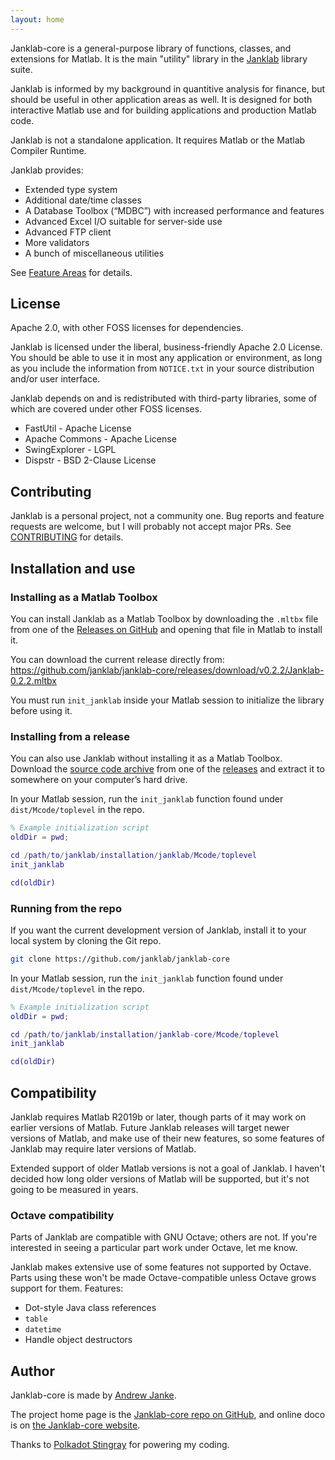 ```yaml
---
layout: home
---
```


Janklab-core is a general-purpose library of functions, classes, and extensions for Matlab. It is the main "utility" library in the [Janklab](https://janklab.net) library suite.

Janklab is informed by my background in quantitive analysis for finance, but should be useful in other application areas as well. It is designed for both interactive Matlab use and for building applications and production Matlab code.

Janklab is not a standalone application. It requires Matlab or the Matlab Compiler Runtime.

Janklab provides:

* Extended type system
* Additional date/time classes
* A Database Toolbox (“MDBC”) with increased performance and features
* Advanced Excel I/O suitable for server-side use
* Advanced FTP client
* More validators
* A bunch of miscellaneous utilities

See [Feature Areas](Feature-Areas.html) for details.

## License

Apache 2.0, with other FOSS licenses for dependencies.

Janklab is licensed under the liberal, business-friendly Apache 2.0 License. You should be able to use it in most any application or environment, as long as you include the information from `NOTICE.txt` in your source distribution and/or user interface.

Janklab depends on and is redistributed with third-party libraries, some of which are covered under other FOSS licenses.

* FastUtil - Apache License
* Apache Commons - Apache License
* SwingExplorer - LGPL
* Dispstr - BSD 2-Clause License

## Contributing

Janklab is a personal project, not a community one. Bug reports and feature requests are welcome, but I will probably not accept major PRs. See [CONTRIBUTING](https://github.com/janklab/janklab-core/.github/CONTRIBUTING.md) for details.

## Installation and use

### Installing as a Matlab Toolbox

You can install Janklab as a Matlab Toolbox by downloading the `.mltbx` file from one of the [Releases on GitHub](https://github.com/janklab/janklab-core/releases) and opening that file in Matlab to install it.

You can download the current release directly from: <https://github.com/janklab/janklab-core/releases/download/v0.2.2/Janklab-0.2.2.mltbx>

You must run `init_janklab` inside your Matlab session to initialize the library before using it.

### Installing from a release

You can also use Janklab without installing it as a Matlab Toolbox. Download the [source code archive](https://github.com/janklab/janklab-core/archive/v0.2.2.zip) from one of the [releases](https://github.com/janklab/janklab-core/releases) and extract it to somewhere on your computer’s hard drive.

In your Matlab session, run the `init_janklab` function found under `dist/Mcode/toplevel` in the repo.

```matlab
% Example initialization script
oldDir = pwd;

cd /path/to/janklab/installation/janklab/Mcode/toplevel
init_janklab

cd(oldDir)
```

### Running from the repo

If you want the current development version of Janklab, install it to your local system by cloning the Git repo.

```bash
git clone https://github.com/janklab/janklab-core
```

In your Matlab session, run the `init_janklab` function found under `dist/Mcode/toplevel` in the repo.

```matlab
% Example initialization script
oldDir = pwd;

cd /path/to/janklab/installation/janklab-core/Mcode/toplevel
init_janklab

cd(oldDir)
```

## Compatibility

Janklab requires Matlab R2019b or later, though parts of it may work on earlier versions of Matlab. Future Janklab releases will target newer versions of Matlab, and make use of their new features, so some features of Janklab may require later versions of Matlab.

Extended support of older Matlab versions is not a goal of Janklab. I haven't decided how long older versions of Matlab will be supported, but it's not going to be measured in years.

### Octave compatibility

Parts of Janklab are compatible with GNU Octave; others are not. If you're interested in seeing a particular part work under Octave, let me know.

Janklab makes extensive use of some features not supported by Octave. Parts using these won't be made Octave-compatible unless Octave grows support for them. Features:

* Dot-style Java class references
* `table`
* `datetime`
* Handle object destructors

## Author

Janklab-core is made by [Andrew Janke](https://apjanke.net).

The project home page is the [Janklab-core repo on GitHub](https://github.com/janklab/janklab-core), and online doco is on [the Janklab-core website](https://janklab-core.janklab.net).

Thanks to [Polkadot Stingray](https://www.facebook.com/polkadotstingray/) for powering my coding.
